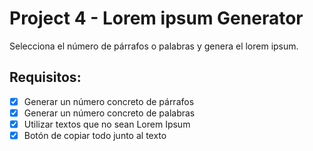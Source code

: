 # Project 4 - Lorem ipsum Generator

Selecciona el número de párrafos o palabras y genera el lorem ipsum.

## Requisitos:

- [x] Generar un número concreto de párrafos
- [x] Generar un número concreto de palabras
- [x] Utilizar textos que no sean Lorem Ipsum
- [x] Botón de copiar todo junto al texto